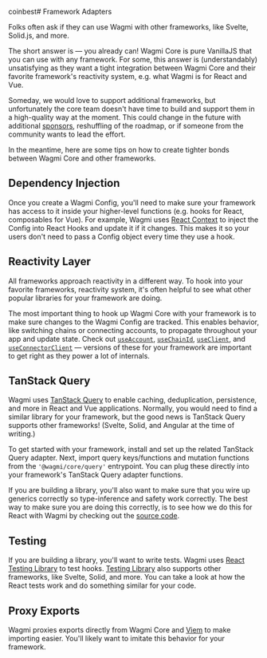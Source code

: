 coinbest# Framework Adapters

Folks often ask if they can use Wagmi with other frameworks, like Svelte, Solid.js, and more.

The short answer is — you already can! Wagmi Core is pure VanillaJS that you can use with any framework. For some, this answer is (understandably) unsatisfying as they want a tight integration between Wagmi Core and their favorite framework's reactivity system, e.g. what Wagmi is for React and Vue.

Someday, we would love to support additional frameworks, but unfortunately the core team doesn't have time to build and support them in a high-quality way at the moment. This could change in the future with additional [sponsors](https://github.com/sponsors/wevm), reshuffling of the roadmap, or if someone from the community wants to lead the effort.

In the meantime, here are some tips on how to create tighter bonds between Wagmi Core and other frameworks.

## Dependency Injection

Once you create a Wagmi Config, you'll need to make sure your framework has access to it inside your higher-level functions (e.g. hooks for React, composables for Vue). For example, Wagmi uses [React Context](https://react.dev/learn/passing-data-deeply-with-context) to inject the Config into React Hooks and update it if it changes. This makes it so your users don't need to pass a Config object every time they use a hook.

## Reactivity Layer

All frameworks approach reactivity in a different way. To hook into your favorite frameworks, reactivity system, it's often helpful to see what other popular libraries for your framework are doing.

The most important thing to hook up Wagmi Core with your framework is to make sure changes to the Wagmi Config are tracked. This enables behavior, like switching chains or connecting accounts, to propagate throughout your app and update state. Check out [`useAccount`](https://github.com/wevm/wagmi/blob/main/packages/react/src/hooks/useAccount.ts), [`useChainId`](https://github.com/wevm/wagmi/blob/main/packages/react/src/hooks/useChainId.ts), [`useClient`](https://github.com/wevm/wagmi/blob/main/packages/react/src/hooks/useClient.ts), and [`useConnectorClient`](https://github.com/wevm/wagmi/blob/main/packages/react/src/hooks/useConnectorClient.ts) — versions of these for your framework are important to get right as they power a lot of internals.

## TanStack Query

Wagmi uses [TanStack Query](https://tanstack.com/query) to enable caching, deduplication, persistence, and more in React and Vue applications. Normally, you would need to find a similar library for your framework, but the good news is TanStack Query supports other frameworks! (Svelte, Solid, and Angular at the time of writing.)

To get started with your framework, install and set up the related TanStack Query adapter. Next, import query keys/functions and mutation functions from the `'@wagmi/core/query'` entrypoint. You can plug these directly into your framework's TanStack Query adapter functions.

If you are building a library, you'll also want to make sure that you wire up generics correctly so type-inference and safety work correctly. The best way to make sure you are doing this correctly, is to see how we do this for React with Wagmi by checking out the [source code](https://github.com/wevm/wagmi/tree/main/packages/react/src/hooks).

## Testing

If you are building a library, you'll want to write tests. Wagmi uses [React Testing Library](https://testing-library.com/docs/react-testing-library/intro) to test hooks. [Testing Library](https://testing-library.com) also supports other frameworks, like Svelte, Solid, and more. You can take a look at how the React tests work and do something similar for your code.

## Proxy Exports

Wagmi proxies exports directly from Wagmi Core and [Viem](https://viem.sh) to make importing easier. You'll likely want to imitate this behavior for your framework.
